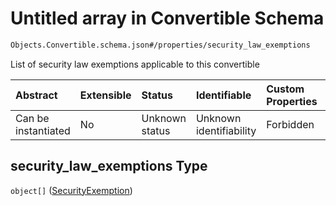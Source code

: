# Untitled array in Convertible Schema

```txt
Objects.Convertible.schema.json#/properties/security_law_exemptions
```

List of security law exemptions applicable to this convertible

| Abstract            | Extensible | Status         | Identifiable            | Custom Properties | Additional Properties | Access Restrictions | Defined In                                                                                    |
| :------------------ | :--------- | :------------- | :---------------------- | :---------------- | :-------------------- | :------------------ | :-------------------------------------------------------------------------------------------- |
| Can be instantiated | No         | Unknown status | Unknown identifiability | Forbidden         | Allowed               | none                | [Convertible.schema.json\*](../schema/objects/Convertible.schema.json "open original schema") |

## security_law_exemptions Type

`object[]` ([SecurityExemption](convertible-properties-security_law_exemptions-securityexemption.md))
